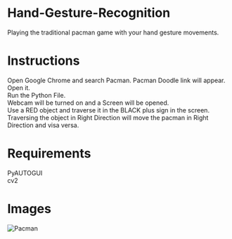 # Hand-Gesture-Recognition  
Playing the traditional pacman game with your hand gesture movements.  

# Instructions
Open Google Chrome and search Pacman. Pacman Doodle link will appear. Open it.    
Run the Python File.  
Webcam will be turned on and a Screen will be opened.  
Use a RED object and traverse it in the BLACK plus sign in the screen.  
Traversing the object in Right Direction will move the pacman in Right Direction and visa versa.  

# Requirements  
PyAUTOGUI  
cv2  

# Images 
![Pacman](https://user-images.githubusercontent.com/53828910/98445908-5efa0800-2140-11eb-9f11-fad80458a4a3.png)
